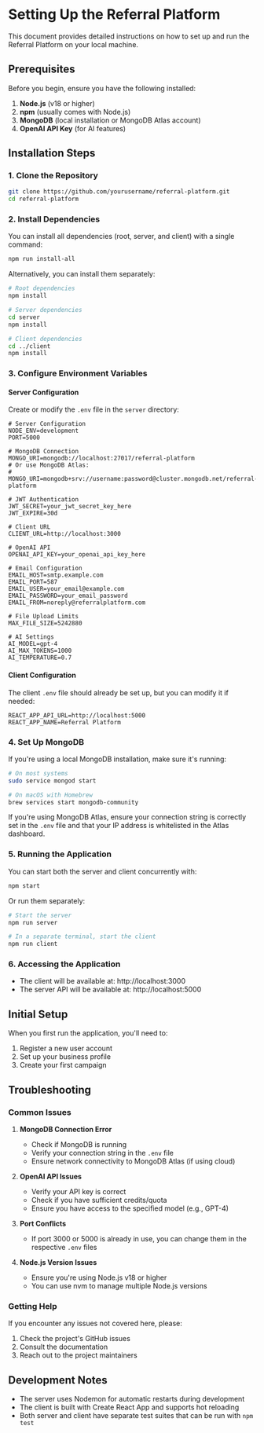 # Setting Up the Referral Platform

This document provides detailed instructions on how to set up and run the Referral Platform on your local machine.

## Prerequisites

Before you begin, ensure you have the following installed:

1. **Node.js** (v18 or higher)
2. **npm** (usually comes with Node.js)
3. **MongoDB** (local installation or MongoDB Atlas account)
4. **OpenAI API Key** (for AI features)

## Installation Steps

### 1. Clone the Repository

```bash
git clone https://github.com/yourusername/referral-platform.git
cd referral-platform
```

### 2. Install Dependencies

You can install all dependencies (root, server, and client) with a single command:

```bash
npm run install-all
```

Alternatively, you can install them separately:

```bash
# Root dependencies
npm install

# Server dependencies
cd server
npm install

# Client dependencies
cd ../client
npm install
```

### 3. Configure Environment Variables

#### Server Configuration

Create or modify the `.env` file in the `server` directory:

```
# Server Configuration
NODE_ENV=development
PORT=5000

# MongoDB Connection
MONGO_URI=mongodb://localhost:27017/referral-platform
# Or use MongoDB Atlas:
# MONGO_URI=mongodb+srv://username:password@cluster.mongodb.net/referral-platform

# JWT Authentication
JWT_SECRET=your_jwt_secret_key_here
JWT_EXPIRE=30d

# Client URL
CLIENT_URL=http://localhost:3000

# OpenAI API
OPENAI_API_KEY=your_openai_api_key_here

# Email Configuration
EMAIL_HOST=smtp.example.com
EMAIL_PORT=587
EMAIL_USER=your_email@example.com
EMAIL_PASSWORD=your_email_password
EMAIL_FROM=noreply@referralplatform.com

# File Upload Limits
MAX_FILE_SIZE=5242880

# AI Settings
AI_MODEL=gpt-4
AI_MAX_TOKENS=1000
AI_TEMPERATURE=0.7
```

#### Client Configuration

The client `.env` file should already be set up, but you can modify it if needed:

```
REACT_APP_API_URL=http://localhost:5000
REACT_APP_NAME=Referral Platform
```

### 4. Set Up MongoDB

If you're using a local MongoDB installation, make sure it's running:

```bash
# On most systems
sudo service mongod start

# On macOS with Homebrew
brew services start mongodb-community
```

If you're using MongoDB Atlas, ensure your connection string is correctly set in the `.env` file and that your IP address is whitelisted in the Atlas dashboard.

### 5. Running the Application

You can start both the server and client concurrently with:

```bash
npm start
```

Or run them separately:

```bash
# Start the server
npm run server

# In a separate terminal, start the client
npm run client
```

### 6. Accessing the Application

- The client will be available at: http://localhost:3000
- The server API will be available at: http://localhost:5000

## Initial Setup

When you first run the application, you'll need to:

1. Register a new user account
2. Set up your business profile
3. Create your first campaign

## Troubleshooting

### Common Issues

1. **MongoDB Connection Error**

   - Check if MongoDB is running
   - Verify your connection string in the `.env` file
   - Ensure network connectivity to MongoDB Atlas (if using cloud)

2. **OpenAI API Issues**

   - Verify your API key is correct
   - Check if you have sufficient credits/quota
   - Ensure you have access to the specified model (e.g., GPT-4)

3. **Port Conflicts**

   - If port 3000 or 5000 is already in use, you can change them in the respective `.env` files

4. **Node.js Version Issues**
   - Ensure you're using Node.js v18 or higher
   - You can use nvm to manage multiple Node.js versions

### Getting Help

If you encounter any issues not covered here, please:

1. Check the project's GitHub issues
2. Consult the documentation
3. Reach out to the project maintainers

## Development Notes

- The server uses Nodemon for automatic restarts during development
- The client is built with Create React App and supports hot reloading
- Both server and client have separate test suites that can be run with `npm test`

